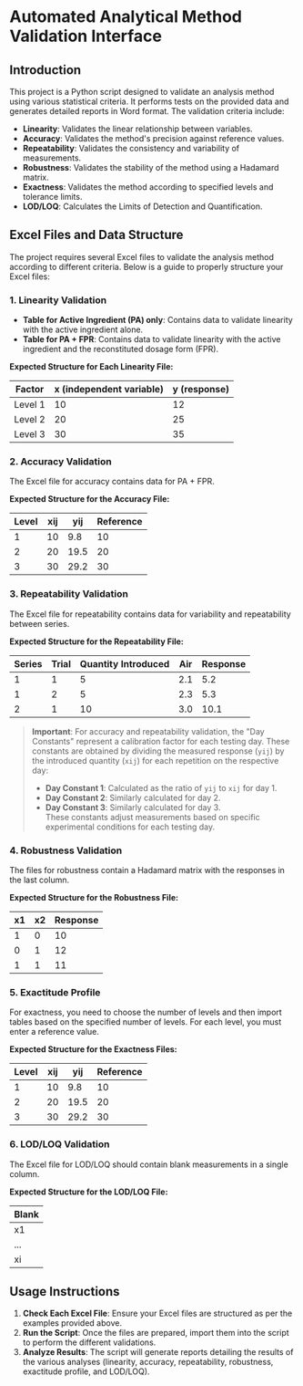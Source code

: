 # Automated Analytical Method Validation Interface

## Introduction
This project is a Python script designed to validate an analysis method using various statistical criteria. It performs tests on the provided data and generates detailed reports in Word format. The validation criteria include:

- **Linearity**: Validates the linear relationship between variables.
- **Accuracy**: Validates the method's precision against reference values.
- **Repeatability**: Validates the consistency and variability of measurements.
- **Robustness**: Validates the stability of the method using a Hadamard matrix.
- **Exactness**: Validates the method according to specified levels and tolerance limits.
- **LOD/LOQ**: Calculates the Limits of Detection and Quantification.

## Excel Files and Data Structure
The project requires several Excel files to validate the analysis method according to different criteria. Below is a guide to properly structure your Excel files:

### 1. Linearity Validation
- **Table for Active Ingredient (PA) only**: Contains data to validate linearity with the active ingredient alone.
- **Table for PA + FPR**: Contains data to validate linearity with the active ingredient and the reconstituted dosage form (FPR).

**Expected Structure for Each Linearity File:**

| Factor  | x (independent variable) | y (response) |
|---------|--------------------------|--------------|
| Level 1 | 10                       | 12           |
| Level 2 | 20                       | 25           |
| Level 3 | 30                       | 35           |

### 2. Accuracy Validation
The Excel file for accuracy contains data for PA + FPR.

**Expected Structure for the Accuracy File:**

| Level | xij | yij  | Reference |
|-------|-----|------|-----------|
| 1     | 10  | 9.8  | 10        |
| 2     | 20  | 19.5 | 20        |
| 3     | 30  | 29.2 | 30        |

### 3. Repeatability Validation
The Excel file for repeatability contains data for variability and repeatability between series.

**Expected Structure for the Repeatability File:**

| Series | Trial | Quantity Introduced | Air | Response |
|--------|-------|---------------------|-----|----------|
| 1      | 1     | 5                   | 2.1 | 5.2      |
| 1      | 2     | 5                   | 2.3 | 5.3      |
| 2      | 1     | 10                  | 3.0 | 10.1     |

> **Important**: For accuracy and repeatability validation, the "Day Constants" represent a calibration factor for each testing day. These constants are obtained by dividing the measured response (`yij`) by the introduced quantity (`xij`) for each repetition on the respective day:
> - **Day Constant 1**: Calculated as the ratio of `yij` to `xij` for day 1.
> - **Day Constant 2**: Similarly calculated for day 2.
> - **Day Constant 3**: Similarly calculated for day 3.  
> These constants adjust measurements based on specific experimental conditions for each testing day.

### 4. Robustness Validation
The files for robustness contain a Hadamard matrix with the responses in the last column.

**Expected Structure for the Robustness File:**

| x1 | x2 | Response |
|----|----|----------|
| 1  | 0  | 10       |
| 0  | 1  | 12       |
| 1  | 1  | 11       |

### 5. Exactitude Profile
For exactness, you need to choose the number of levels and then import tables based on the specified number of levels. For each level, you must enter a reference value.

**Expected Structure for the Exactness Files:**

| Level | xij | yij  | Reference |
|-------|-----|------|-----------|
| 1     | 10  | 9.8  | 10        |
| 2     | 20  | 19.5 | 20        |
| 3     | 30  | 29.2 | 30        |

### 6. LOD/LOQ Validation
The Excel file for LOD/LOQ should contain blank measurements in a single column.

**Expected Structure for the LOD/LOQ File:**

| Blank |
|-------|
| x1    |
| ...   |
| xi    |

## Usage Instructions
1. **Check Each Excel File**: Ensure your Excel files are structured as per the examples provided above.
2. **Run the Script**: Once the files are prepared, import them into the script to perform the different validations.
3. **Analyze Results**: The script will generate reports detailing the results of the various analyses (linearity, accuracy, repeatability, robustness, exactitude profile, and LOD/LOQ).
